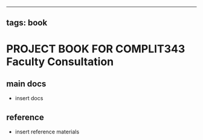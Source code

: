 
---
tags: book
---

PROJECT BOOK FOR COMPLIT343 Faculty Consultation
===

main docs
---

- insert docs

reference
---

- insert reference materials

